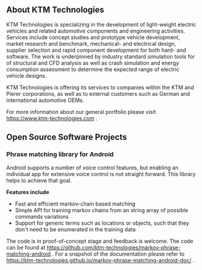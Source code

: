 
## About KTM Technologies

KTM Technologies is specializing in the development of light-weight electric
vehicles and related automotive components and engineering activities. 
Services include concept studies and prototype vehicle development, market 
research and benchmark, mechanical- and electrical design, supplier 
selection and rapid component development for both hard- and software.
The work is underpinned by industry standard simulation tools for
of structural and CFD analysis as well as crash simulation and energy 
consumption assessment to determine the expected range of electric vehicle
designs.

KTM Technologies is offering its services to companies within the KTM and
Pierer corporations, as well as to external customers such as German and
international automotive OEMs.

For more information about our general portfolio please visit https://www.ktm-technologies.com  .

## Open Source Software Projects

### Phrase matching library for Android

Android supports a number of voice control features, but enabling an individual app for extensive voice control is not straight forward. This library helps to achieve that goal.

**Features include**

* Fast and efficient markov-chain based matching
* Simple API for training markov chains from an string array of possible commands variations
* Support for generic terms such as locations or objects, such that they don't need to be enumerated in the training data

The code is in proof-of-concept stage and feedback is welcome. The code can be found at https://github.com/ktm-technologies/markov-phrase-matching-android . For a snapshot of the documentation please refer to https://ktm-technologies.github.io/markov-phrase-matching-android-doc/ .
